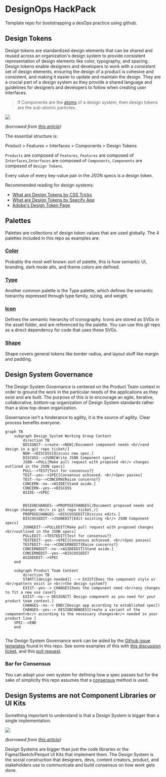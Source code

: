 # DesignOps HackPack

Template repo for bootstrapping a desOps practice using github.

## Design Tokens

Design tokens are standardized design elements that can be shared and reused across an organization's design system to provide consistent representation of design elements like color, typography, and spacing. Design tokens enable designers and developers to work with a consistent set of design elements, ensuring the design of a product is cohesive and consistent, and making it easier to update and maintain the design. They are a crucial part of a design system as they provide a shared language and guidelines for designers and developers to follow when creating user interfaces.

> If Components are the [atoms](https://bradfrost.com/blog/post/atomic-web-design/) of a design system, then design tokens are the sub-atomic particles.

![](https://specifyapp.com/_nuxt/img/button-component-design-tokens-anatomy-light.62d0c2c.jpg)

*(borrowed from [this article](https://specifyapp.com/blog/introduction-to-design-tokens))*

The essential structure is:

Product > Features > Interfaces > Components > Design Tokens

`Products` are composed of `Features`, `Features` are composed of `Interfaces`,`Interfaces` are composed of `Components`, `Components` are composed of `Design Tokens`.

Every value of every key-value pair in the JSON specs is a design token.

Recommended reading for design systems:

- [What are Design Tokens by CSS Tricks](https://css-tricks.com/what-are-design-tokens/)
- [What are Design Tokens by Specify App](https://specifyapp.com/blog/introduction-to-design-tokens)
- [Adobe's Design Token Page](https://spectrum.adobe.com/page/design-tokens/)

## Palettes

Palettes are collections of design token values that are used globally. The 4 palettes included in this repo as examples are:

### [Color](./component-specs/color-palette.json)

Probably the most well known sort of palette, this is how semantic UI, branding, dark mode alts, and theme colors are defined.

### [Type](./component-specs/type-palette.json)

Another common palette is the Type palette, which defines the semantic hierarchy expressed through type family, sizing, and weight.

### [Icon](./component-specs/icon-palette.json)

Defines the semantic hierarchy of iconography. Icons are stored as SVGs in the asset folder, and are referenced by the palette. You can use this git repo as a direct dependency for code that uses these SVGs.

### [Shape](./component-specs/icon-palette.json)

Shape covers general tokens like border radius, and layout stuff like margin and padding.

## Design System Governance
The Design System Governance is centered on the Product Team context in order to ground the work in the particular needs of the applications as they exist and are built. The purpose of this is to encourage an agile, iterative, collaborative, bottom-up organization of Design System standards rather than a slow top-down organization.

Governance isn't a hinderance to agility, it is the source of agility. Clear process benefits everyone.
```mermaid
graph TB
    subgraph Design System Working Group Context
        direction TB
        DESIGNIT--create-->NEW[/Document component needs <br/>and design in a git repo ticket/]
        NEW-->DISCUSS[Discuss new spec.]
        DISCUSS-->JSON[Write JSON Component specs]
        JSON-->PULL[Make pull request with proposed <br/> changes outlined in the JSON specs]
        PULL-->TEST{Test for consensus?}
        TEST--yes-->SPEC[Consensus achieved. <br/>Spec passes]
        TEST--no-->CONCERN{Raise concerns?}
        CONCERN--no-->ASIDE[Stand aside.]
        CONCERN--yes-->DISCUSS
        ASIDE-->SPEC


        DESIGNCHANGES-->PROPOSECHANGES[/Document proposed needs and design changes <br/> in git repo ticket./]
        PROPOSECHANGES-->DISCUSSEDIT[Discuss edits.]
        DISCUSSEDIT-->JSONEDIT[Edit existing <br/> JSON Component specs]
        JSONEDIT-->PULLEDIT[Make pull request with proposed changes <br/>outlined in the JSON specs]
        PULLEDIT-->TESTEDIT{Test for consensus?}
        TESTEDIT--yes-->SPEC[Consensus achieved. <br/>Spec passes]
        TESTEDIT--no-->CONCERNEDIT{Raise concerns?}
        CONCERNEDIT--no-->ASIDEEDIT[Stand aside.]
        CONCERNEDIT--yes-->DISCUSSEDIT
        ASIDEEDIT-->SPEC
    end

    subgraph Product Team Context
        direction TB
        START([design needed]) --> EXIST{Does the component style or <br/>pattern exist in <br/>the design system?}
        EXIST--yes--> CHANGES{Does the component need <br/>any changes to fit a new use case?}
        EXIST--no--> DESIGNIT[ Design component as you need for your product team context.]
        CHANGES--no--> END([Design app according to established spec])
        CHANGES--yes--> DESIGNCHANGES[Create a variant of the component<br/> according to the necessary changes<br/> needed in your product line ]
    SPEC-->END
    end


```

The Design System Governance work can be aided by the [Github issue templates](https://docs.github.com/en/communities/using-templates-to-encourage-useful-issues-and-pull-requests/about-issue-and-pull-request-templates) found in this repo. See some examples of this with [this discussion ticket](https://github.com/jcklpe/design-ops-hackpack/issues/2), and this [pull request](https://github.com/jcklpe/design-ops-hackpack/pull/3).

### Bar for Consensus

You can adopt your own system for defining how a spec passes but for the sake of simplicity this repo assumes that a [consensus](https://en.wikipedia.org/wiki/Consensus_decision-making) method is used.

## Design Systems are not Component Libraries or UI Kits

Something important to understand is that a Design System is bigger than a single implementation.

![](https://specifyapp.com/_nuxt/img/how-design-decisions-are-applied-light.2053128.jpg)

*(borrowed from [this article](https://specifyapp.com/blog/introduction-to-design-tokens))*

Design Systems are bigger than just the code libraries or the Figma/Sketch/Penpot UI Kits that implement them. The Design System is the social construction that designers, devs, content creators, product, and stakeholders use to communicate and build consensus on how work gets done.
